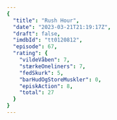 ```yaml
---
{
  "title": "Rush Hour",
  "date": "2023-03-21T21:19:17Z",
  "draft": false,
  "imdbId": "tt0120812",
  "episode": 67,
  "rating": {
    "vildeVåben": 7,
    "stærkeOneliners": 7,
    "fedSkurk": 5,
    "barHudOgStoreMuskler": 0,
    "episkAction": 8,
    "total": 27
  }
}
---
```


